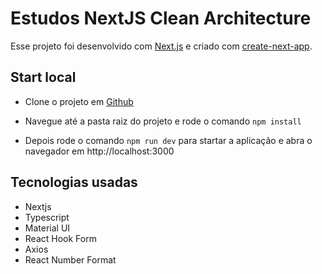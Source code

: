 # Estudos NextJS Clean Architecture

Esse projeto foi desenvolvido com [Next.js](https://nextjs.org/) e criado com [create-next-app](https://github.com/vercel/next.js/tree/canary/packages/create-next-app).

## Start local

- Clone o projeto em [Github](https://github.com/diegohyenna/estudo-nextjs-clean-architecture)

- Navegue até a pasta raiz do projeto e rode o comando `npm install`

- Depois rode o comando `npm run dev` para startar a aplicação e abra o navegador em http://localhost:3000

## Tecnologias usadas

- Nextjs
- Typescript
- Material UI
- React Hook Form
- Axios
- React Number Format
